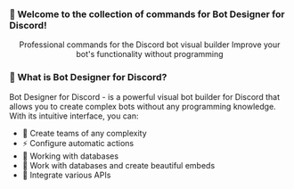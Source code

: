 ### 🎉 Welcome to the collection of commands for Bot Designer for Discord!

<div align="center">

Professional commands for the Discord bot visual builder
Improve your bot's functionality without programming

</div>


### 🤔 What is Bot Designer for Discord?

Bot Designer for Discord - is a powerful visual bot builder for Discord that allows you to create complex bots without any programming knowledge. With its intuitive interface, you can:

- 🎯 Create teams of any complexity
- ⚡ Configure automatic actions
- 🔄 Working with databases
- 🎨 Work with databases and create beautiful embeds
- 🤖 Integrate various APIs
